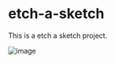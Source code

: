 # etch-a-sketch

This is a etch a sketch project.

![image](https://user-images.githubusercontent.com/85759550/148109947-10836584-a888-4f47-b863-ef8f5762389d.png)
